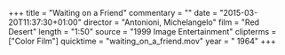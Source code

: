 +++
title = "Waiting on a Friend"
commentary = ""
date = "2015-03-20T11:37:30+01:00"
director = "Antonioni, Michelangelo"
film = "Red Desert"
length = "1:50"
source = "1999 Image Entertainment"
clipterms = ["Color Film"]
quicktime = "waiting_on_a_friend.mov"
year = " 1964"
+++
